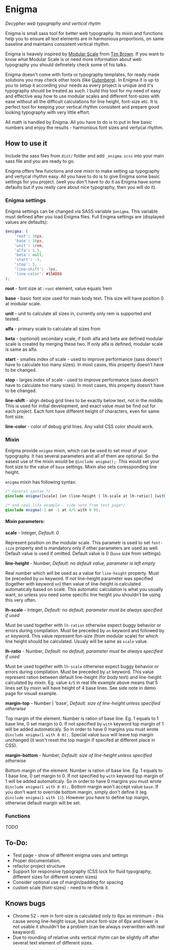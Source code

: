 # Enigma

_Decypher web typography and vertical rhytm_

Enigma is small sass tool for better web typography. Its mixin and functions help you to ensure all text elements are in harmonious proportions, on same baseline and maintains consistent vertical rhythm.

Enigma is heavely inspired by [Modular Scale](http://www.modularscale.com/) from [Tim Brown](https://twitter.com/nicewebtype). If you want to know what Modular Scale is or need more information about web typography you should definetely check some of his talks.

Enigma doesn't come with fonts or typography templates, for ready made solutions you may check other tools (like [Gutenberg](https://matejlatin.github.io/Gutenberg/)). In Enigma it is up to you to setup it according your needs as every project is unique and it's typography should be treated as such. I build this tool for my need of easy and effective way how to use modular scales and different font-sizes with ease without all the difficult calculations for line height, font-size etc. It is perfect tool for keeping your vertical rhythm consistent and prepare good looking typography with very little effort.

All math is handled by Enigma. All you have to do is to put in few basic numbers and enjoy the results - harmonious font sizes and vertycal rhythm.

## How to use it

Include the sass files from `dist/` folder and add `_enigma.scss` into your main sass file and you are ready to go.

Enigma offers few functions and one mixin to make setting up typography and vertycal rhythm easy. All you have to do is to give Enigma some basic settings for you project. (well you don't have to do it as Enigma have some defaults but if you really care about nice typography, then you will do it).

### Enigma settings

Enigma settings can be changed via SASS variable `$enigma`. This variable must defined after you load Enigma files. Full Enigma settings are (displayed values are defaults):

```SCSS
$enigma: (
    'root': 16px,
    'base': 16px,
    'unit': 1rem,
    'alfa': 1.5,
    'beta': null,
    'start': -3,
    'stop': 5,
    'line-shift': -7px,
    'line-color': #15ADE6
);
```

__root__ - font size at `:root` element, value equals 1rem

__base__ - basic font size used for main body text. This size will have position 0 at modular scale.

__unit__ - unit to calculate all sizes in, currently only rem is supported and tested.

__alfa__ - primary scale to calculate all sizes from

__beta__ - (_optional_) secondary scale, if both alfa and beta are defined modular scale is created by merging these two. If only alfa is defined, modular scale is same as alfa.

__start__ - smalles index of scale - used to improve performance (sass doesn't have to calculate too many sizes). In most cases, this property doesn't have to be changed.

__stop__ - larges index of scale - used to improve performance (sass doesn't have to calculate too many sizes). In most cases, this property doesn't have to be changed.

__line-shift__ - align debug grid lines to be exactly below text, not in the middle. This is used for initial development, and exact value must be find out for each project. Each font have different height of characters, even for same font size.

__line-color__ - color of debug grid lines. Any valid CSS color should work.

### Mixin

Enigma provide `enigma` mixin, which can be used to set most of your typography. It has several parameters and all of them are optional. So the easest use of the mixin would be `@include enigma();`. This would set your font size to the value of `base` settings. Mixin also sets coressponding line height.

`enigma` mixin has following syntax:

```scss
/* General syntax */
@include enigma([scale] [on (line-height | lh-scale at lh-ratio)] [with margin-top [margin-bottom] ] );

/* and real life example - side note from test page*/
@include enigma(-1 on -1 at 4/5 with 0 0);
```

#### Mixin parameters:

__scale__ - Integer, _Default: 0_

Represent position on the modular scale. This parametr is used to set `font-size` property and is mandatory only if other parameters are used as well. Default value is used if omitted. Default value is 0 (`base` size from settings).

__line-height__ - Number, _Default: no default value, parameter is left empty_

Real number which will be used as a value for `line-height` property. Must be preceded by `on` keyword. If not line-height parameter was specified (together with keyword `on`) then value of line-height is calculated automaticaly based on scale. This automatic calculation is what you usually want, so unless you need some specific line height you shouldn't be using this very often.

__lh-scale__ - Integer, _Default: no default, parameter must be always specified if used_

Must be used together with `lh-ration` otherwise expect buggy behavior or errors during compilation. Must be preceded by `on` keyword and followed by `at` keyword. This value represent fon-size (from modular scale) for which line height should be calculated. Usualy will be same as `scale` value.

__lh-ratio__ - Number, _Default: no default, parameter must be always specified if used_

Must be used together with `lh-scale` otherwise expect buggy behavior or errors during compilation. Must be preceded by `at` keyword. This value represent ration between default line-height (for body text) and line-height calculated by mixin. Eg. value `4/5` in real life example above means that 5 lines set by mixin will have height of 4 base lines. See side note in demo page for visuall example.

__margin-top__ - Number | 'base', _Default: size of line-height unless specified otherwise_

Top margin of the element. Number is ration of base line. Eg. 1 equals to 1 base line, 0 set margin to 0. If not specified by `with` keyword top margin of 1 will be added automaticaly. So in order to have 0 margins you must wrote `@include enigma(1 with 0 0);`. Special value `base` will leave top margin unchanged (it won't reset the top margin if specifed at different place in CSS).

__margin-bottom__ - Number, _Default: size of line-height unless specified otherwise_

Bottom margin of the element. Number is ration of base line. Eg. 1 equals to 1 base line, 0 set margin to 0. If not specified by `with` keyword top margin of 1 will be added automaticaly. So in order to have 0 margins you must wrote `@include enigma(1 with 0 0);`. Bottom margin won't accept value `base`. If you don't want to override bottom margin, simply don't define it (eg. `@include enigma(1 with 1)`). However you have to define top margin, otherwise default margin will be set.

### Functions
_TODO_

## To-Do:

- Test page - show of different enigma uses and settings
- Proper documentation.
- refactor project structure
- Support for responsive typography (CSS lock for fluid typography, different sizes for different screen sizes)
- Consider optional use of margin/padding for spacing
- custom scale (font-sizes) - need to re-think it.

## Knows bugs

- Chrome 52 - rem in font-size is calculated only to 6px as minimum - this cause wrong line-height issue, but since font-size of 6px and lower is not usable it shouldn't be a problem (can be always overwritten with real keayword).
- Due to rounding of relative units vertical rhytm can be slightly off after severat text element of different sizes.



